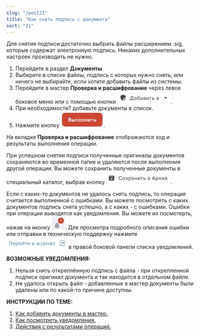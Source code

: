```yaml
---
slug: "/post21"
title: "Как снять подпись с документа"
sort: "21"
---
```


Для снятия подписи достаточно выбрать файлы расширением .sig, которые содержат электронную подпись. Никаких дополнительных настроек производить не нужно.


1. Перейдите в раздел **Документы**.
2. Выберите в списке файлы, подпись с которых нужно снять, или ничего не выбирайте, если хотите добавить файлы из системы.
3. Перейдите в мастер **Проверка и расшифрование** через левое боковое меню  или с помощью кнопки ![add-to-button.jpg](./images/add-to-button.jpg "Добавить в").
4. При необходимости? добавьте документы в список.
5. Нажмите кнопку ![execute-button.jpg](./images/execute-button.jpg "Выполнить"). 

На вкладке **Проверка и расшифрование** отображаются ход и результаты выполнения операции.

При успешном снятии подписи полученные оригиналы документов сохраняются во временной папке и удаляются после выполнения другой операции. Вы можете сохранить полученные документы в специальный каталог, выбрав кнопку ![save-to-archive-button.jpg](./images/save-to-archive-button.jpg "В архив").

Если с каких-то документов не удалось снять подпись, то операция считается выполненной с ошибками. Вы можете посмотреть с каких документов подпись снята успешно, а с каких - с ошибками. 
Ошибки при операции выводятся как уведомления. Вы можете их посмотерть, нажав на иконку ![notifications-button.jpg](./images/notifications-button.jpg "События"). Для просмотра подробного описания ошибки или отправки в техническую поддержку нажмите ![to-log-button.jpg](./images/to-log-button.jpg "Перейти в журнал") в правой боковой панели списка уведомлений.

**ВОЗМОЖНЫЕ УВЕДОМЛЕНИЯ:**

1. Нельзя снять откреплённую подпись с файла - при открепленной подписи оригинал документа и так находится в отдельном файле.
2. Не удалось открыть файл - добавленные в мастер документы были удалены или по какой-то причине доступны.


**ИНСТРУКЦИИ ПО ТЕМЕ:**  

1. [Как добавить документы в мастер.](./add-docs.md)  
2.  [Как посмотреть уведомления.](../007-cryptoarm/notifications.md)  
3. [Действия с результатами операций.](./operations-result.md)  
